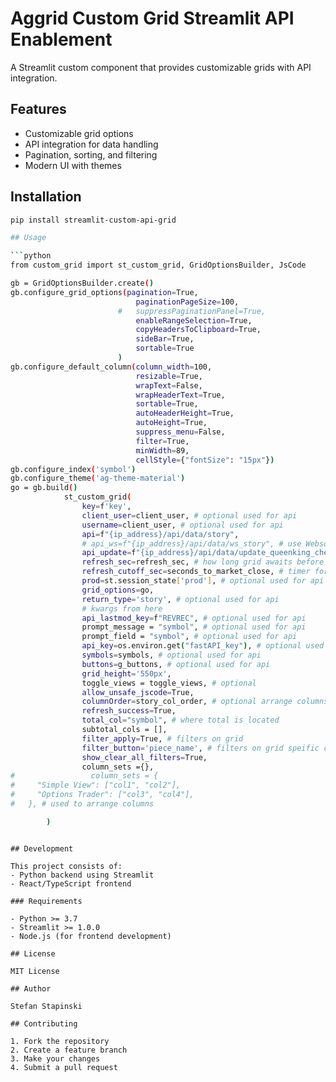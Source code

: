 # Aggrid Custom Grid Streamlit API Enablement

A Streamlit custom component that provides customizable grids with API integration.

## Features

- Customizable grid options
- API integration for data handling
- Pagination, sorting, and filtering
- Modern UI with themes

## Installation

```bash
pip install streamlit-custom-api-grid

## Usage

```python
from custom_grid import st_custom_grid, GridOptionsBuilder, JsCode

gb = GridOptionsBuilder.create()
gb.configure_grid_options(pagination=True, 
                            paginationPageSize=100, 
                        #   suppressPaginationPanel=True, 
                            enableRangeSelection=True, 
                            copyHeadersToClipboard=True,
                            sideBar=True,
                            sortable=True
                        ) 
gb.configure_default_column(column_width=100, 
                            resizable=True, 
                            wrapText=False, 
                            wrapHeaderText=True, 
                            sortable=True, 
                            autoHeaderHeight=True, 
                            autoHeight=True, 
                            suppress_menu=False, 
                            filter=True, 
                            minWidth=89,
                            cellStyle={"fontSize": "15px"})            
gb.configure_index('symbol')
gb.configure_theme('ag-theme-material')
go = gb.build()
            st_custom_grid(
                key=f'key',
                client_user=client_user, # optional used for api 
                username=client_user, # optional used for api  
                api=f"{ip_address}/api/data/story",
                # api_ws=f"{ip_address}/api/data/ws_story", # use Websocket to handle data change
                api_update=f"{ip_address}/api/data/update_queenking_chessboard", # used for api secondary api plug option
                refresh_sec=refresh_sec, # how long grid awaits before calling to refresh data (use NONE for buttons)
                refresh_cutoff_sec=seconds_to_market_close, # timer for when to stop auto refreshing from refresh_sec
                prod=st.session_state['prod'], # optional used for api  
                grid_options=go,
                return_type='story', # optional used for api  
                # kwargs from here
                api_lastmod_key=f"REVREC", # optional used for api  
                prompt_message = "symbol", # optional used for api  
                prompt_field = "symbol", # optional used for api  
                api_key=os.environ.get("fastAPI_key"), # optional used for api  
                symbols=symbols, # optional used for api  
                buttons=g_buttons, # optional used for api  
                grid_height='550px',
                toggle_views = toggle_views, # optional
                allow_unsafe_jscode=True,
                columnOrder=story_col_order, # optional arrange columns
                refresh_success=True,
                total_col="symbol", # where total is located
                subtotal_cols = [], 
                filter_apply=True, # filters on grid
                filter_button='piece_name', # filters on grid speific columns for fast filters buttons
                show_clear_all_filters=True,
                column_sets ={},
#                 column_sets = {
#     "Simple View": ["col1", "col2"],
#     "Options Trader": ["col3", "col4"],
#   }, # used to arrange columns

        )
```
```

## Development

This project consists of:
- Python backend using Streamlit
- React/TypeScript frontend

### Requirements

- Python >= 3.7
- Streamlit >= 1.0.0
- Node.js (for frontend development)

## License

MIT License

## Author

Stefan Stapinski

## Contributing

1. Fork the repository
2. Create a feature branch
3. Make your changes
4. Submit a pull request


